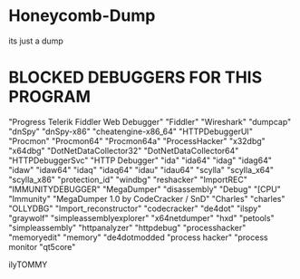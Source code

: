 # Honeycomb-Dump
its just a dump

# BLOCKED DEBUGGERS FOR THIS PROGRAM

"Progress Telerik Fiddler Web Debugger"
"Fiddler"
"Wireshark"
"dumpcap"
"dnSpy"
"dnSpy-x86"
"cheatengine-x86_64"
"HTTPDebuggerUI"
"Procmon"
"Procmon64"
"Procmon64a"
"ProcessHacker"
"x32dbg"
"x64dbg"
"DotNetDataCollector32"
"DotNetDataCollector64"
"HTTPDebuggerSvc"
"HTTP Debugger"
"ida"
"ida64"
"idag"
"idag64"
"idaw"
"idaw64"
"idaq"
"idaq64"
"idau"
"idau64"
"scylla"
"scylla_x64"
"scylla_x86"
"protection_id"
"windbg"
"reshacker"
"ImportREC"
"IMMUNITYDEBUGGER"
"MegaDumper"
"disassembly"
"Debug"
"[CPU"
"Immunity"
"MegaDumper 1.0 by CodeCracker / SnD"
"Charles"
"charles"
"OLLYDBG"
"Import_reconstructor"
"codecracker"
"de4dot"
"ilspy"
"graywolf"
"simpleassemblyexplorer"
"x64netdumper"
"hxd"
"petools"
"simpleassembly"
"httpanalyzer"
"httpdebug"
"processhacker"
"memoryedit"
"memory"
"de4dotmodded
"process hacker"
"process monitor
"qt5core"

ilyTOMMY
